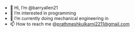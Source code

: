 - 👋 Hi, I’m @barryallen21
- 👀 I’m interested in programming
- 🌱 I’m currently doing mechanical engineering in
- 📫 How to reach me @prathmeshkulkarni2211@gmail.com

<!---
barryallen21/barryallen21 is a ✨ special ✨ repository because its `README.md` (this file) appears on your GitHub profile.
You can click the Preview link to take a look at your changes.
--->
